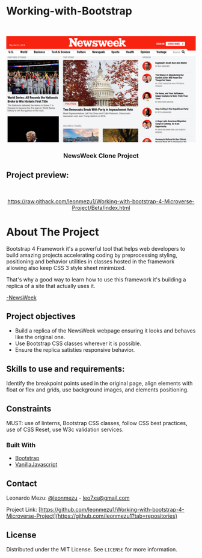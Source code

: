 # Working-with-Bootstrap


<!-- PROJECT LOGO -->
<br />
<p align="center">
  <a href="https://raw.githack.com/leonmezu1/Working-with-bootstrap-4-Microverse-Project/Beta/index.html">
    <img src="ScreenShot.png" alt="ScreenShot">
  </a>

  <h3 align="center">NewsWeek Clone Project</h3>
</p>

## Project preview: 
<br />
<p align="center">
  <a href="https://raw.githack.com/leonmezu1/Working-with-bootstrap-4-Microverse-Project/Beta/index.html">https://raw.githack.com/leonmezu1/Working-with-bootstrap-4-Microverse-Project/Beta/index.html</a>
</p>

<!-- ABOUT THE PROJECT -->
# About The Project

Bootstrap 4 Framework it's a powerful tool that helps web developers to build amazing projects accelerating coding by preprocessing styling, positioning and behavior utilities in classes hosted in the framework allowing also keep CSS 3 style sheet minimized.

That's why a good way to learn how to use this framework it's building a replica of a site that actually uses it.

[-NewsWeek](https://www.newsweek.com/)


## Project objectives

* Build a replica of the NewsWeek webpage ensuring it looks and behaves like the original one.
* Use Bootstrap CSS classes wherever it is possible.
* Ensure the replica satisties responsive behavior.


## Skills to use and requirements:

Identify the breakpoint points used in the original page, align elements with float or flex and grids, use background images, and elements positioning.

## Constraints

MUST: use of linterns, Bootstrap CSS classes, follow CSS best practices, use of CSS Reset, use W3c validation services.


### Built With

* [Bootstrap](https://getbootstrap.com)
* [VanillaJavascript](http://vanilla-js.com/)



<!-- CONTACT -->
## Contact


Leonardo Mezu: [ @leonmezu](https://twitter.com/leonmezu) - leo7xs@gmail.com

Project Link: [https://github.com/leonmezu1/Working-with-bootstrap-4-Microverse-Project](https://github.com/leonmezu1?tab=repositories)



<!-- LICENSE -->
## License

Distributed under the MIT License. See `LICENSE` for more information.



